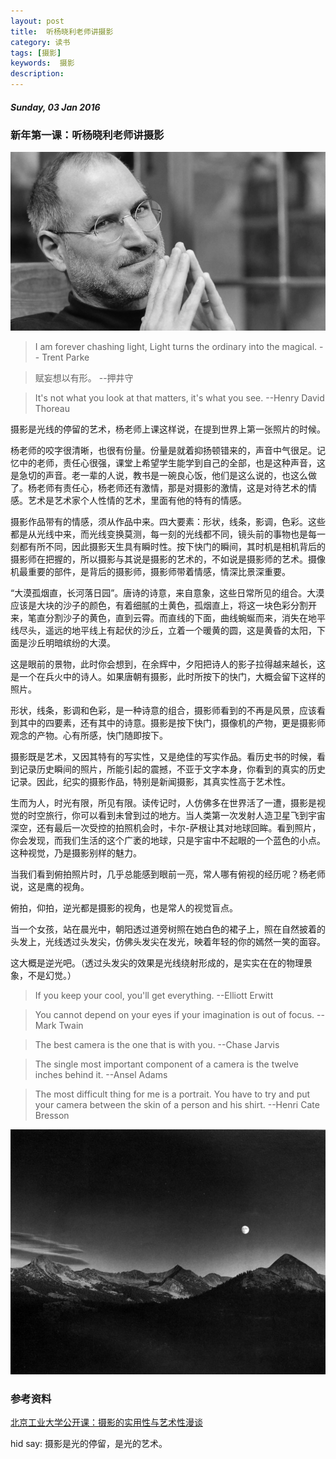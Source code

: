 ```yaml
---
layout: post
title:  听杨晓利老师讲摄影
category: 读书
tags: [摄影]
keywords:  摄影
description:
---
```


##### Sunday, 03 Jan 2016

### 新年第一课：听杨晓利老师讲摄影

![jobs](/../../assets/img/book/2016/jobs_6.jpg)

> I am forever chashing light, Light turns the ordinary into the magical.
-- Trent Parke

> 赋妄想以有形。
--押井守

> It's not what you look at that matters, it's what you see.
--Henry David Thoreau

摄影是光线的停留的艺术，杨老师上课这样说，在提到世界上第一张照片的时候。

杨老师的咬字很清晰，也很有份量。份量是就着抑扬顿错来的，声音中气很足。记忆中的老师，责任心很强，课堂上希望学生能学到自己的全部，也是这种声音，这是急切的声音。老一辈的人说，教书是一碗良心饭，他们是这么说的，也这么做了。杨老师有责任心，杨老师还有激情，那是对摄影的激情，这是对待艺术的情感。艺术是艺术家个人性情的艺术，里面有他的特有的情感。

摄影作品带有的情感，须从作品中来。四大要素：形状，线条，影调，色彩。这些都是从光线中来，而光线变换莫测，每一刻的光线都不同，镜头前的事物也是每一刻都有所不同，因此摄影天生具有瞬时性。按下快门的瞬间，其时机是相机背后的摄影师在把握的，所以摄影与其说是摄影的艺术的，不如说是摄影师的艺术。摄像机最重要的部件，是背后的摄影师，摄影师带着情感，情深比景深重要。

“大漠孤烟直，长河落日园”。唐诗的诗意，来自意象，这些日常所见的组合。大漠应该是大块的沙子的颜色，有着细腻的土黄色，孤烟直上，将这一块色彩分割开来，笔直分割沙子的黄色，直到云霄。而直线的下面，曲线蜿蜒而来，消失在地平线尽头，遥远的地平线上有起伏的沙丘，立着一个暖黄的圆，这是黄昏的太阳，下面是沙丘明暗缤纷的大漠。

这是眼前的景物，此时你会想到，在余辉中，夕阳把诗人的影子拉得越来越长，这是一个在兵火中的诗人。如果唐朝有摄影，此时所按下的快门，大概会留下这样的照片。

形状，线条，影调和色彩，是一种诗意的组合，摄影师看到的不再是风景，应该看到其中的四要素，还有其中的诗意。摄影是按下快门，摄像机的产物，更是摄影师观念的产物。心有所感，快门随即按下。

摄影既是艺术，又因其特有的写实性，又是绝佳的写实作品。看历史书的时候，看到记录历史瞬间的照片，所能引起的震撼，不亚于文字本身，你看到的真实的历史记录。因此，纪实的摄影作品，特别是新闻摄影，其真实性高于艺术性。

生而为人，时光有限，所见有限。读传记时，人仿佛多在世界活了一遭，摄影是视觉的时空旅行，你可以看到未曾到过的地方。当人类第一次发射人造卫星飞到宇宙深空，还有最后一次受控的拍照机会时，卡尔-萨根让其对地球回眸。看到照片，你会发现，而我们生活的这个广袤的地球，只是宇宙中不起眼的一个蓝色的小点。这种视觉，乃是摄影别样的魅力。

当我们看到俯拍照片时，几乎总能感到眼前一亮，常人哪有俯视的经历呢？杨老师说，这是鹰的视角。

俯拍，仰拍，逆光都是摄影的视角，也是常人的视觉盲点。

当一个女孩，站在晨光中，朝阳透过道旁树照在她白色的裙子上，照在自然披着的头发上，光线透过头发尖，仿佛头发尖在发光，映着年轻的你的嫣然一笑的面容。

这大概是逆光吧。（透过头发尖的效果是光线绕射形成的，是实实在在的物理景象，不是幻觉。）


> If you keep your cool, you'll get everything.
--Elliott Erwitt

> You cannot depend on your eyes if your imagination is out of focus.
--Mark Twain

> The best camera is the one that is with you.
--Chase Jarvis

> The single most important component of a camera is the twelve inches behind it.
--Ansel Adams

> The most difficult thing for me is a portrait. You have to try and put your camera between the skin of a person and his shirt.
--Henri Cate Bresson


![shoot](/../../assets/img/book/2016/shoot_0.jpg)



### 参考资料
[北京工业大学公开课：摄影的实用性与艺术性漫谈](http://open.163.com/special/cuvocw/sheyingmantan.html)


hid say: 摄影是光的停留，是光的艺术。
